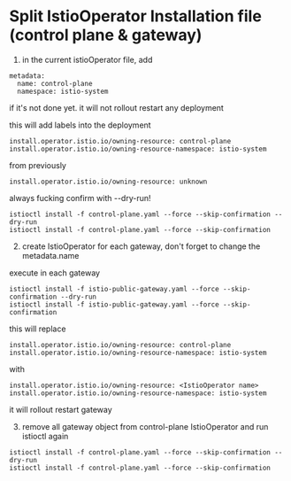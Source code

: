 # Split IstioOperator Installation file (control plane & gateway)
1. in the current istioOperator file, add 
```
metadata:
  name: control-plane
  namespace: istio-system
```
if it's not done yet. it will not rollout restart any deployment

this will add labels into the deployment
```
install.operator.istio.io/owning-resource: control-plane
install.operator.istio.io/owning-resource-namespace: istio-system
```
from previously
```
install.operator.istio.io/owning-resource: unknown
```

always fucking confirm with --dry-run!
```
istioctl install -f control-plane.yaml --force --skip-confirmation --dry-run
istioctl install -f control-plane.yaml --force --skip-confirmation
````

2. create IstioOperator for each gateway, don't forget to change the metadata.name

execute in each gateway
```
istioctl install -f istio-public-gateway.yaml --force --skip-confirmation --dry-run
istioctl install -f istio-public-gateway.yaml --force --skip-confirmation
````

this will replace
```
install.operator.istio.io/owning-resource: control-plane
install.operator.istio.io/owning-resource-namespace: istio-system
```
with
```
install.operator.istio.io/owning-resource: <IstioOperator name>
install.operator.istio.io/owning-resource-namespace: istio-system
```

it will rollout restart gateway

3. remove all gateway object from control-plane IstioOperator and run istioctl again

```
istioctl install -f control-plane.yaml --force --skip-confirmation --dry-run
istioctl install -f control-plane.yaml --force --skip-confirmation
````
